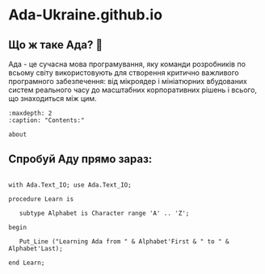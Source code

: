 # Ada-Ukraine.github.io

## Що ж таке Ада? 

Ада - це сучасна мова програмування, яку команди розробників по всьому
світу використовують для створення критично важливого програмного
забезпечення: від мікроядер і мініатюрних вбудованих систем реального
часу до масштабних корпоративних рішень і всього, що знаходиться між цим.

```{toctree}
:maxdepth: 2
:caption: "Contents:"

about
```

## Спробуй Аду прямо зараз:

```{code} ada run_button project=Introduction main=learn.adb

with Ada.Text_IO; use Ada.Text_IO;

procedure Learn is

   subtype Alphabet is Character range 'A' .. 'Z';

begin

   Put_Line ("Learning Ada from " & Alphabet'First & " to " & Alphabet'Last);

end Learn;
```

```{postlist}

```
